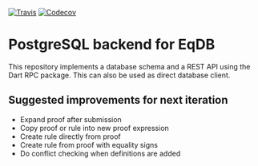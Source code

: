 [![Travis](https://img.shields.io/travis/eqdb/eqdb.svg)](https://travis-ci.org/eqdb/eqdb)
[![Codecov](https://img.shields.io/codecov/c/github/eqdb/eqdb.svg)](https://codecov.io/gh/eqdb/eqdb)

PostgreSQL backend for EqDB
===========================
This repository implements a database schema and a REST API using the Dart RPC
package. This can also be used as direct database client.

## Suggested improvements for next iteration

+ Expand proof after submission
+ Copy proof or rule into new proof expression
+ Create rule directly from proof
+ Create rule from proof with equality signs
+ Do conflict checking when definitions are added

